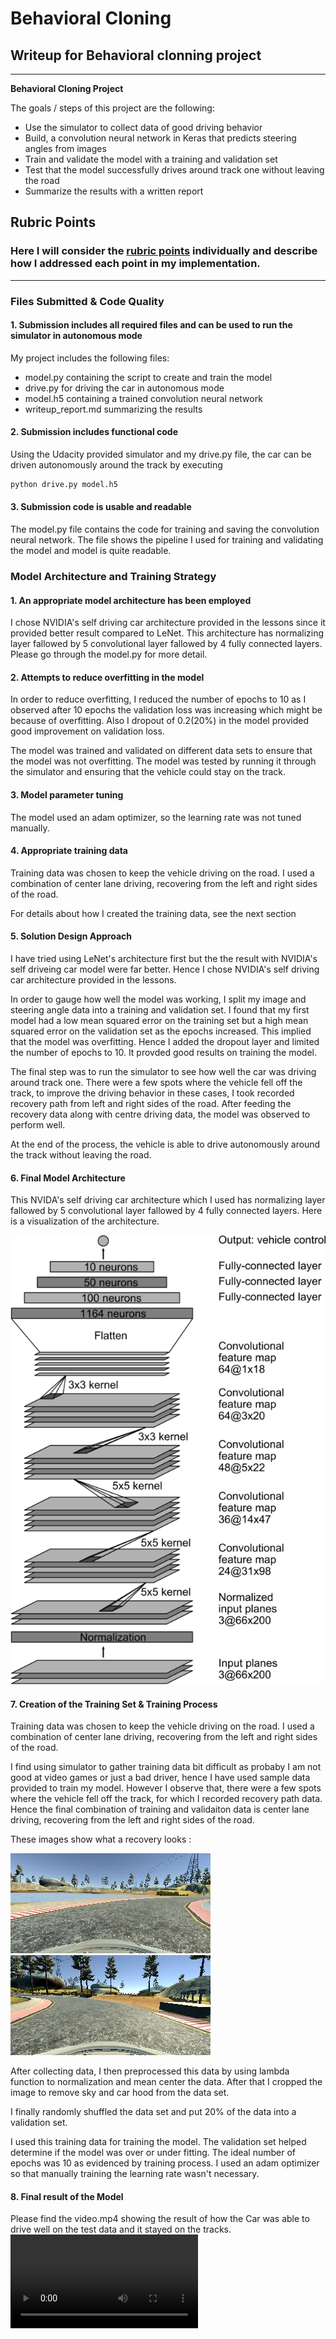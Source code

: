 # **Behavioral Cloning** 

## Writeup for Behavioral clonning project

---

**Behavioral Cloning Project**

The goals / steps of this project are the following:
* Use the simulator to collect data of good driving behavior
* Build, a convolution neural network in Keras that predicts steering angles from images
* Train and validate the model with a training and validation set
* Test that the model successfully drives around track one without leaving the road
* Summarize the results with a written report


[//]: # (Image References)

[image1]: ./examples/recoveryLeft.jpg "Recovery Image"
[image2]: ./examples/recoveryRight.jpg "Recovery Image"
[image3]: ./examples/architecture.png "Model architecture"
[video1]: ./examples/video.mp4 "Output video"

## Rubric Points
### Here I will consider the [rubric points](https://review.udacity.com/#!/rubrics/432/view) individually and describe how I addressed each point in my implementation.  

---
### Files Submitted & Code Quality

#### 1. Submission includes all required files and can be used to run the simulator in autonomous mode

My project includes the following files:
* model.py containing the script to create and train the model
* drive.py for driving the car in autonomous mode
* model.h5 containing a trained convolution neural network 
* writeup_report.md summarizing the results

#### 2. Submission includes functional code
Using the Udacity provided simulator and my drive.py file, the car can be driven autonomously around the track by executing 
```sh
python drive.py model.h5
```

#### 3. Submission code is usable and readable

The model.py file contains the code for training and saving the convolution neural network. The file shows the pipeline I used for training and validating the model and model is quite readable.

### Model Architecture and Training Strategy

#### 1. An appropriate model architecture has been employed
I chose NVIDIA's self driving car architecture provided in the lessons since it provided better result compared to LeNet.
This architecture has normalizing layer fallowed by 5 convolutional layer fallowed by 4 fully connected layers. Please go through the model.py for more detail. 

#### 2. Attempts to reduce overfitting in the model

In order to reduce overfitting, I reduced the number of epochs to 10 as I observed after 10 epochs the validation loss was increasing which might be because of overfitting. Also I dropout of 0.2(20%) in the model provided good improvement on validation loss.     

The model was trained and validated on different data sets to ensure that the model was not overfitting. The model was tested by running it through the simulator and ensuring that the vehicle could stay on the track.

#### 3. Model parameter tuning

The model used an adam optimizer, so the learning rate was not tuned manually.

#### 4. Appropriate training data

Training data was chosen to keep the vehicle driving on the road. I used a combination of center lane driving, recovering from the left and right sides of the road.

For details about how I created the training data, see the next section


#### 5. Solution Design Approach

I have tried using LeNet's architecture first but the the result with NVIDIA's self driveing car model were far better. Hence I chose NVIDIA's self driving car architecture provided in the lessons.

In order to gauge how well the model was working, I split my image and steering angle data into a training and validation set. I found that my first model had a low mean squared error on the training set but a high mean squared error on the validation set as the epochs increased. This implied that the model was overfitting. Hence I added the dropout layer and limited the number of epochs to 10. It provded good results on training the model.


The final step was to run the simulator to see how well the car was driving around track one. There were a few spots where the vehicle fell off the track, to improve the driving behavior in these cases, I took recorded recovery path from left and right sides of the road. After feeding the recovery data along with centre driving data, the model was observed to perform well.

At the end of the process, the vehicle is able to drive autonomously around the track without leaving the road.

#### 6. Final Model Architecture

This NVIDA's self driving car architecture which I used has normalizing layer fallowed by 5 convolutional layer fallowed by 4 fully connected layers. 
Here is a visualization of the architecture.

![alt text][image3]


#### 7. Creation of the Training Set & Training Process

Training data was chosen to keep the vehicle driving on the road. I used a combination of center lane driving, recovering from the left and right sides of the road.

I find using simulator to gather training data bit difficult as probaby I am not good at video games or just a bad driver, hence I have used sample data provided to train my model. However I observe that, there were a few spots where the vehicle fell off the track, for which I recorded recovery path data. Hence the final combination of training and validaiton data is center lane driving, recovering from the left and right sides of the road.

These images show what a recovery looks :

![alt text][image1]
![alt text][image2]

After collecting data, I then preprocessed this data by using lambda function to normalization and mean center the data. After that I cropped the image to remove sky and car hood from the data set. 

I finally randomly shuffled the data set and put 20% of the data into a validation set.

I used this training data for training the model. The validation set helped determine if the model was over or under fitting. The ideal number of epochs was 10 as evidenced by training process. I used an adam optimizer so that manually training the learning rate wasn't necessary.

#### 8. Final result of the Model 

Please find the video.mp4 showing the result of how the Car was able to drive well on the test data and it stayed on the tracks.  
![alt text][video1]